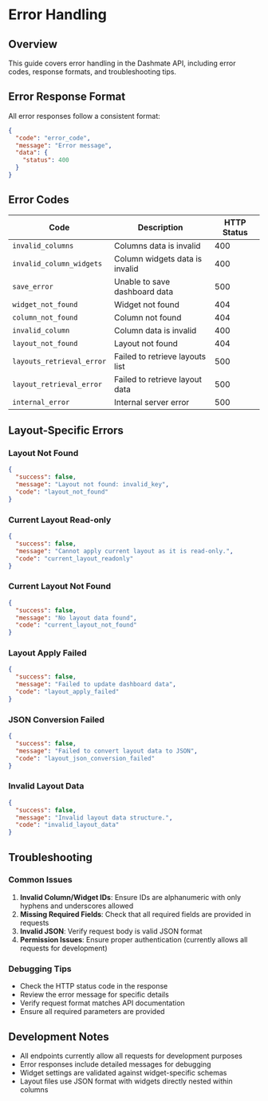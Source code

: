 # Error Handling

## Overview

This guide covers error handling in the Dashmate API, including error codes, response formats, and troubleshooting tips.

## Error Response Format

All error responses follow a consistent format:

```json
{
  "code": "error_code",
  "message": "Error message",
  "data": {
    "status": 400
  }
}
```

## Error Codes

| Code | Description | HTTP Status |
|------|-------------|-------------|
| `invalid_columns` | Columns data is invalid | 400 |
| `invalid_column_widgets` | Column widgets data is invalid | 400 |
| `save_error` | Unable to save dashboard data | 500 |
| `widget_not_found` | Widget not found | 404 |
| `column_not_found` | Column not found | 404 |
| `invalid_column` | Column data is invalid | 400 |
| `layout_not_found` | Layout not found | 404 |
| `layouts_retrieval_error` | Failed to retrieve layouts list | 500 |
| `layout_retrieval_error` | Failed to retrieve layout data | 500 |
| `internal_error` | Internal server error | 500 |

## Layout-Specific Errors

### Layout Not Found
```json
{
  "success": false,
  "message": "Layout not found: invalid_key",
  "code": "layout_not_found"
}
```

### Current Layout Read-only
```json
{
  "success": false,
  "message": "Cannot apply current layout as it is read-only.",
  "code": "current_layout_readonly"
}
```

### Current Layout Not Found
```json
{
  "success": false,
  "message": "No layout data found",
  "code": "current_layout_not_found"
}
```

### Layout Apply Failed
```json
{
  "success": false,
  "message": "Failed to update dashboard data",
  "code": "layout_apply_failed"
}
```

### JSON Conversion Failed
```json
{
  "success": false,
  "message": "Failed to convert layout data to JSON",
  "code": "layout_json_conversion_failed"
}
```

### Invalid Layout Data
```json
{
  "success": false,
  "message": "Invalid layout data structure.",
  "code": "invalid_layout_data"
}
```

## Troubleshooting

### Common Issues

1. **Invalid Column/Widget IDs**: Ensure IDs are alphanumeric with only hyphens and underscores allowed
2. **Missing Required Fields**: Check that all required fields are provided in requests
3. **Invalid JSON**: Verify request body is valid JSON format
4. **Permission Issues**: Ensure proper authentication (currently allows all requests for development)

### Debugging Tips

- Check the HTTP status code in the response
- Review the error message for specific details
- Verify request format matches API documentation
- Ensure all required parameters are provided

## Development Notes

- All endpoints currently allow all requests for development purposes
- Error responses include detailed messages for debugging
- Widget settings are validated against widget-specific schemas
- Layout files use JSON format with widgets directly nested within columns
